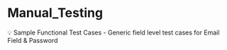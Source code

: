 # Manual_Testing
💡 Sample Functional Test Cases - Generic field level test cases for Email Field &amp; Password 
